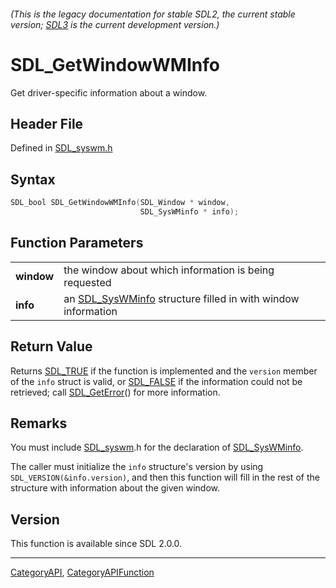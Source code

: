 ###### (This is the legacy documentation for stable SDL2, the current stable version; [SDL3](https://wiki.libsdl.org/SDL3/) is the current development version.)
# SDL_GetWindowWMInfo

Get driver-specific information about a window.

## Header File

Defined in [SDL_syswm.h](https://github.com/libsdl-org/SDL/blob/SDL2/include/SDL_syswm.h)

## Syntax

```c
SDL_bool SDL_GetWindowWMInfo(SDL_Window * window,
                             SDL_SysWMinfo * info);

```

## Function Parameters

|                |                                                                               |
| -------------- | ----------------------------------------------------------------------------- |
| **window**     | the window about which information is being requested                         |
| **info**       | an [SDL_SysWMinfo](SDL_SysWMinfo) structure filled in with window information |

## Return Value

Returns [SDL_TRUE](SDL_TRUE) if the function is implemented and the
`version` member of the `info` struct is valid, or [SDL_FALSE](SDL_FALSE)
if the information could not be retrieved; call
[SDL_GetError](SDL_GetError)() for more information.

## Remarks

You must include [SDL_syswm](SDL_syswm).h for the declaration of
[SDL_SysWMinfo](SDL_SysWMinfo).

The caller must initialize the `info` structure's version by using
`SDL_VERSION(&info.version)`, and then this function will fill in the rest
of the structure with information about the given window.

## Version

This function is available since SDL 2.0.0.

----
[CategoryAPI](CategoryAPI), [CategoryAPIFunction](CategoryAPIFunction)


